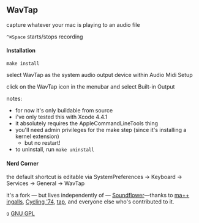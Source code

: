 ## WavTap

capture whatever your mac is playing to an audio file

`^⌘Space` starts/stops recording

#### Installation

`make install`

select WavTap as the system audio output device within Audio Midi Setup

click on the WavTap icon in the menubar and select Built-in Output

notes:
- for now it's only buildable from source
- i've only tested this with Xcode 4.4.1
- it absolutely requires the AppleCommandLineTools thing
- you'll need admin privileges for the make step (since it's installing a kernel extension)
  - but no restart!
- to uninstall, run `make uninstall`

#### Nerd Corner

the default shortcut is editable via SystemPreferences -> Keyboard -> Services -> General -> WavTap

it's a fork — but lives independently of — [Soundflower](https://github.com/tap/Soundflower)—thanks to [ma++ ingalls](http://sfsound.org/matt.html), [Cycling '74](http://cycling74.com), [tap](http://github/tap), and everyone else who's contributed to it.

ɔ [GNU GPL](http://www.gnu.org/copyleft/gpl.html)
